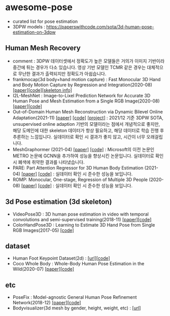 # awesome-pose
* curated list for pose estimation
* 3DPW models : https://paperswithcode.com/sota/3d-human-pose-estimation-on-3dpw

## Human Mesh Recovery
* comment : 3DPW 데이터셋에서 정확도가 높은 모델들은 거의가 이미지 기반이라 중간에 튀는 경우가 다소 있습니다. 영상 기반 모델인 TCMR 같은 경우는 대체적으로 무난한 결과가 출력되지만 정확도가 아쉽습니다.
* frankmocap(3d body+hand motion capture) : Fast Monocular 3D Hand and Body Motion Capture by Regression and Integration(2020-08) [[paper]](https://arxiv.org/abs/2008.08324)[[code]](https://github.com/facebookresearch/frankmocap)[[skeleton info]](https://github.com/facebookresearch/frankmocap/blob/master/docs/joint_order.md)
* I2L-MeshNet : Image-to-Lixel Prediction Network for Accurate 3D Human Pose and Mesh Estimation from a Single RGB Image(2020-08) [[paper]](https://arxiv.org/abs/2008.03713)[[code]](https://github.com/mks0601/I2L-MeshNet_RELEASE)
* Out-of-Domain Human Mesh Reconstruction via Dynamic Bilevel Online Adaptation(2021-11) 
[[paper]](https://arxiv.org/abs/2111.04017) [[code]](https://github.com/syguan96/dynaboa) [[project]](https://sites.google.com/view/dynaboa) : 2021/12 기준 3DPW SOTA, unsupervised online adaption 기반의 모델이라는 점에서 개념적으로 좋지만, 해당 도메인에 대한 skeleton 데이터가 항상 필요하고, 해당 데이터로 학습 진행 후 추론하는 느낌입니다. 실데이터로 확인 시 결과가 좋지 않고, 시간이 너무 오래걸립니다.
* MeshGraphormer (2021-04) [[paper]](https://arxiv.org/abs/2104.00272) [[code]](https://github.com/microsoft/meshgraphormer) : Microsoft의 이전 논문인 METRO 논문에 GCNN을 추가하여 성능을 향상시킨 논문입니다. 실데이터로 확인 시 폐색에 취약한 결과를 나타냈습니다.
* PARE: Part Attention Regressor for 3D Human Body Estimation (2021-04) [[paper]](https://arxiv.org/abs/2104.08527) [[code]](https://github.com/mkocabas/PARE) : 실데이터 확인 시 준수한 성능을 보입니다.
* ROMP: Monocular, One-stage, Regression of Multiple 3D People (2020-08) [[paper]](https://arxiv.org/abs/2008.12272) [[code]](https://github.com/Arthur151/ROMP) : 실데이터 확인 시 준수한 성능을 보입니다.

## 3d Pose estimation (3d skeleton)
* VideoPose3D : 3D human pose estimation in video with temporal convolutions and semi-supervised training(2018-11) [[paper]](https://arxiv.org/abs/1811.11742)[[code]](https://github.com/facebookresearch/VideoPose3D)
* ColorHandPose3D : Learning to Estimate 3D Hand Pose from Single RGB Images(2017-05)
 [[code]](https://github.com/lmb-freiburg/hand3d)

## dataset
* Human Foot Keypoint Dataset(2d) : [[url]](https://cmu-perceptual-computing-lab.github.io/foot_keypoint_dataset/)[[code]](https://github.com/CMU-Perceptual-Computing-Lab/openpose_train)
* Coco Whole Body : Whole-Body Human Pose Estimation in the Wild(2020-07) [[paper]](https://arxiv.org/abs/2007.11858)[[code]](https://github.com/jin-s13/COCO-WholeBody)

## etc
* PoseFix : Model-agnostic General Human Pose Refinement Network(2018-12) [[paper]](https://arxiv.org/abs/1812.03595)[[code]](https://github.com/mks0601/PoseFix_RELEASE)
* Bodyvisualizer(3d mesh by gender, height, weight, etc) : [[url]](https://bodyvisualizer.com/male.html)

